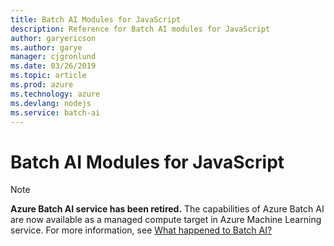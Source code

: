 ```yaml
---
title: Batch AI Modules for JavaScript
description: Reference for Batch AI modules for JavaScript
author: garyericson
ms.author: garye
manager: cjgronlund 
ms.date: 03/26/2019
ms.topic: article
ms.prod: azure
ms.technology: azure
ms.devlang: nodejs
ms.service: batch-ai
---
```


# Batch AI Modules for JavaScript

>[!NOTE]
>**Azure Batch AI service has been retired.** The capabilities of Azure Batch AI are now available as a managed compute target in Azure Machine Learning service. For more information, see [What happened to Batch AI?](https://aka.ms/batchai-retirement)

